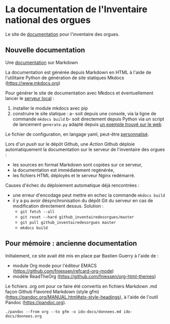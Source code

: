 # La documentation de l'Inventaire national des orgues

Le site de [documentation](https://docs.inventaire-des-orgues.fr) pour l'inventaire des orgues. 


## Nouvelle documentation

Une [documentation](https://blog.wax-o.com/2014/04/tutoriel-un-guide-pour-bien-commencer-avec-markdown/) sur Markdown

La documentation est générée depuis Markdown en HTML à l'aide de l'utilitaire Python de génération de site statiques Mkdocs (https://www.mkdocs.org)

Pour générer le site de documentation avec Mkdocs et éventuellement lancer le [serveur local](http://127.0.0.1:8000) :

1. installer le module mkdocs avec pip
2. construire le site statique :
  a- soit depuis une console, via la ligne de commande `mkdocs build`
  b- soit directement depuis Python via un script de lancement `generate.py` adapté depuis [un exemple trouvé sur le web](https://github.com/ASoftTech/Gbd.IO.Serial/blob/master/Docs/MkDocs/build.py)

Le fichier de configuration, en langage yaml, peut-être [personnalisé](https://www.mkdocs.org/user-guide/configuration/).

Lors d'un *push* sur le dépôt Github, une *Action* Github déploie automatiquement la documentation sur le serveur de l'inventaire des orgues :

- les sources en format Markdown sont copiées sur ce serveur,
- la documentation est immédiatement regénérée,
- les fichiers HTML déployés et le serveur Nginx redémarré.

Causes d'échec du déploiement automatique déjà rencontrées :

- une erreur d'encodage peut mettre en echec la commande `mkdocs build`
- il y a pu avoir désynchronisation du dépôt Git du serveur en cas de modification directement dessus. Solution :
  - `git fetch --all`
  - `git reset --hard github_inventairedesorgues/master`
  - `git pull github_inventairedesorgues master`
  - `mkdocs build`


## Pour mémoire : ancienne documentation

Initialement, ce site avait été mis en place par Bastien Guerry à l'aide de :
- module Org mode pour l'éditeur EMACS (https://github.com/fniessen/refcard-org-mode)
- modèle ReadTheOrg (https://github.com/fniessen/org-html-themes)

Le fichiers .org ont pour ce faire été convertis en fichiers Markdown .md façon Github Flavored Markdown (style gfm)(https://pandoc.org/MANUAL.html#atx-style-headings), à l'aide de l'outil Pandoc (https://pandoc.org).

```
./pandoc --from org --to gfm -o ido-docs/donnees.md ido-docs/donnees.org
```

